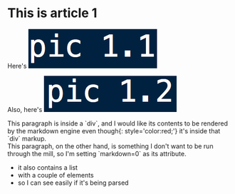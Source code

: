 # This is article 1

Here's ![](1.png)

Also, here's ![Has alt text](2.png)

<div>This paragraph is inside a `div`, and I would like its contents to be rendered by the markdown engine <span>even though</span>{: style='color:red;'} it's inside that `div` markup.
</div>

<div markdown="0">This paragraph, on the other hand, is something I don't want to be run through the mill, so I'm setting `markdown=0` as its attribute.

- it also contains a list
- with a couple of elements
- so I can see easily if it's being parsed
<div>
